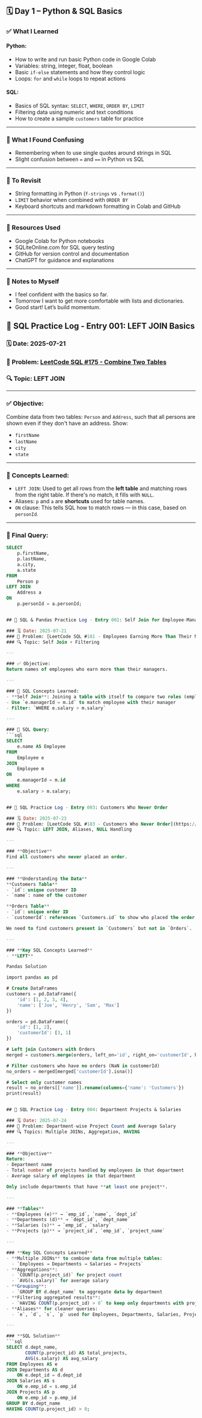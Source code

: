 ## 🗓️ Day 1 – Python & SQL Basics

### ✅ What I Learned

#### Python:
- How to write and run basic Python code in Google Colab
- Variables: string, integer, float, boolean
- Basic `if-else` statements and how they control logic
- Loops: `for` and `while` loops to repeat actions

#### SQL:
- Basics of SQL syntax: `SELECT`, `WHERE`, `ORDER BY`, `LIMIT`
- Filtering data using numeric and text conditions
- How to create a sample `customers` table for practice

---

### 🤔 What I Found Confusing
- Remembering when to use single quotes around strings in SQL
- Slight confusion between `=` and `==` in Python vs SQL

---

### 📌 To Revisit
- String formatting in Python (`f-strings` vs `.format()`)
- `LIMIT` behavior when combined with `ORDER BY`
- Keyboard shortcuts and markdown formatting in Colab and GitHub

---

### 🔗 Resources Used
- Google Colab for Python notebooks
- SQLiteOnline.com for SQL query testing
- GitHub for version control and documentation
- ChatGPT for guidance and explanations

---

### 💬 Notes to Myself
- I feel confident with the basics so far.
- Tomorrow I want to get more comfortable with lists and dictionaries.
- Good start! Let’s build momentum.



## 📘 SQL Practice Log - Entry 001: LEFT JOIN Basics

### 🗓️ Date: 2025-07-21  
### 🎯 Problem: [LeetCode SQL #175 - Combine Two Tables](https://leetcode.com/problems/combine-two-tables/)  
### 🔍 Topic: LEFT JOIN

---

### ✅ Objective:
Combine data from two tables: `Person` and `Address`, such that all persons are shown even if they don't have an address. Show:
- `firstName`
- `lastName`
- `city`
- `state`

---

### 🧠 Concepts Learned:
- `LEFT JOIN`: Used to get all rows from the **left table** and matching rows from the right table. If there's no match, it fills with `NULL`.
- Aliases: `p` and `a` are **shortcuts** used for table names.
- `ON` clause: This tells SQL how to match rows — in this case, based on `personId`.

---

### 🧪 Final Query:
```sql
SELECT 
    p.firstName,
    p.lastName,
    a.city,
    a.state
FROM 
    Person p
LEFT JOIN 
    Address a
ON 
    p.personId = a.personId;


## 📘 SQL & Pandas Practice Log - Entry 002: Self Join for Employee-Manager Comparison

### 🗓️ Date: 2025-07-21  
### 🎯 Problem: [LeetCode SQL #181 - Employees Earning More Than Their Managers](https://leetcode.com/problems/employees-earning-more-than-their-managers/)  
### 🔍 Topic: Self Join + Filtering

---

### ✅ Objective:
Return names of employees who earn more than their managers.

---

### 🧠 SQL Concepts Learned:
- **Self Join**: Joining a table with itself to compare two roles (employee vs manager)
- Use `e.managerId = m.id` to match employee with their manager
- Filter: `WHERE e.salary > m.salary`

---

### 🧪 SQL Query:
```sql
SELECT 
    e.name AS Employee
FROM 
    Employee e
JOIN 
    Employee m 
ON 
    e.managerId = m.id
WHERE 
    e.salary > m.salary;


## 📘 SQL Practice Log - Entry 003: Customers Who Never Order

### 🗓️ Date: 2025-07-23  
### 🎯 Problem: [LeetCode SQL #183 - Customers Who Never Order](https://leetcode.com/problems/customers-who-never-order/)  
### 🔍 Topic: LEFT JOIN, Aliases, NULL Handling

---

### **Objective**
Find all customers who never placed an order.

---

### **Understanding the Data**
**Customers Table**
- `id`: unique customer ID
- `name`: name of the customer

**Orders Table**
- `id`: unique order ID
- `customerId`: references `Customers.id` to show who placed the order

We need to find customers present in `Customers` but not in `Orders`.

---

### **Key SQL Concepts Learned**
- **LEFT**

Pandas Solution

import pandas as pd

# Create DataFrames
customers = pd.DataFrame({
    'id': [1, 2, 3, 4],
    'name': ['Joe', 'Henry', 'Sam', 'Max']
})

orders = pd.DataFrame({
    'id': [1, 2],
    'customerId': [3, 1]
})

# Left join Customers with Orders
merged = customers.merge(orders, left_on='id', right_on='customerId', how='left')

# Filter customers who have no orders (NaN in customerId)
no_orders = merged[merged['customerId'].isna()]

# Select only customer names
result = no_orders[['name']].rename(columns={'name': 'Customers'})
print(result)


## 📘 SQL Practice Log - Entry 004: Department Projects & Salaries

### 🗓️ Date: 2025-07-24  
### 🎯 Problem: Department-wise Project Count and Average Salary  
### 🔍 Topics: Multiple JOINs, Aggregation, HAVING

---

### **Objective**
Return:
- Department name
- Total number of projects handled by employees in that department
- Average salary of employees in that department

Only include departments that have **at least one project**.

---

### **Tables**
- **Employees (e)** → `emp_id`, `name`, `dept_id`
- **Departments (d)** → `dept_id`, `dept_name`
- **Salaries (s)** → `emp_id`, `salary`
- **Projects (p)** → `project_id`, `emp_id`, `project_name`

---

### **Key SQL Concepts Learned**
- **Multiple JOINs** to combine data from multiple tables:
  - `Employees → Departments → Salaries → Projects`
- **Aggregations**:
  - `COUNT(p.project_id)` for project count
  - `AVG(s.salary)` for average salary
- **Grouping**:
  - `GROUP BY d.dept_name` to aggregate data by department
- **Filtering aggregated results**:
  - `HAVING COUNT(p.project_id) > 0` to keep only departments with projects
- **Aliases** for cleaner queries:
  - `e`, `d`, `s`, `p` used for Employees, Departments, Salaries, Projects.

---

### **SQL Solution**
```sql
SELECT d.dept_name,
       COUNT(p.project_id) AS total_projects,
       AVG(s.salary) AS avg_salary
FROM Employees AS e
JOIN Departments AS d 
    ON e.dept_id = d.dept_id
JOIN Salaries AS s 
    ON e.emp_id = s.emp_id
JOIN Projects AS p 
    ON e.emp_id = p.emp_id
GROUP BY d.dept_name
HAVING COUNT(p.project_id) > 0;
